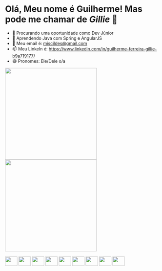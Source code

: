 # Olá, Meu nome é Guilherme! Mas pode me chamar de *Gillie* 👋

- 🔭 Procurando uma oportunidade como Dev Júnior
- 🌱 Aprendendo Java com Spring e AngularJS
- 💬 Meu email é: miscildes@gmail.com
- 📫 Meu LinkeIn é: https://www.linkedin.com/in/guilherme-ferreira-gillie-b9a719177/
- 😄 Pronomes: Ele/Dele o/a


<div>
        <a href="https://beacons.ai/miscildes"></a>
        <img height="300cm" src="https://github-readme-stats.vercel.app/api?username=miscildes&show_icons=true&theme=dracula&include_all_commits=true&count_private=true"/>
        <img height="300cm" src="https://github-readme-stats.vercel.app/api/top-langs/?username=miscildes&layout=compact)](https://github.com/miscildes/github-readme-stats)">
</div>


<div class="inline-block"> <br>
        <img align:"center" height="30" width="40" src="https://cdn.jsdelivr.net/gh/devicons/devicon/icons/css3/css3-original-wordmark.svg" />
        <img align:"center" height="30" width="40" src="https://cdn.jsdelivr.net/gh/devicons/devicon/icons/html5/html5-original-wordmark.svg" />
        <img align:"center" height="30" width="40" src="https://cdn.jsdelivr.net/gh/devicons/devicon/icons/javascript/javascript-original.svg" />
        <img align:"center" height="30" width="40" src="https://cdn.jsdelivr.net/gh/devicons/devicon/icons/typescript/typescript-original.svg" />
        <img align:"center" height="30" width="40" src="https://cdn.jsdelivr.net/gh/devicons/devicon/icons/bootstrap/bootstrap-plain.svg" />
        <img align:"center" height="30" width="40" src="https://cdn.jsdelivr.net/gh/devicons/devicon/icons/angularjs/angularjs-original.svg" />
        <img align:"center" height="30" width="40" src="https://cdn.jsdelivr.net/gh/devicons/devicon/icons/java/java-original-wordmark.svg" />
        <img align:"center" height="30" width="40" src="https://cdn.jsdelivr.net/gh/devicons/devicon/icons/mysql/mysql-original-wordmark.svg" />
        <img align:"center" height="30" width="40" src="https://cdn.jsdelivr.net/gh/devicons/devicon/icons/spring/spring-original-wordmark.svg" />
</div>
